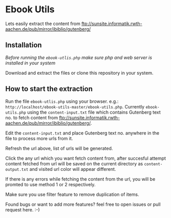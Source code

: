   # Ebook Utils
  Lets easily extract the content from ftp://sunsite.informatik.rwth-aachen.de/pub/mirror/ibiblio/gutenberg/


  ## Installation

  _Before running the `ebook-utlis.php` make sure php and web server is installed in your system_

  Download and extract the files or clone this repository in your system.



  ## How to start the extraction

  Run the file `ebook-utlis.php` using your browser. e.g.: `http://localhost/ebook-utils-master/ebook-utils.php`.
  Currently `ebook-utils.php` using the `content-input.txt` file which contains Gutenberg text no. to fetch content from
  ftp://sunsite.informatik.rwth-aachen.de/pub/mirror/ibiblio/gutenberg/.

  Edit the `content-input.txt` and place Gutenberg text no. anywhere in the file to process more urls from it.

  Refresh the url above, list of urls will be generated.

  Click the any url which you want fetch content from, after succesful attempt content fetched from url will be saved on the current          directory as  `content-output.txt` and visited url color will appear different.

  If there is any errors while fetching the content from the url, you will be promted to use method 1 or 2 respectively.

  Make sure you use filter feature to remove duplication of items.



Found bugs or want to add more features? feel free to open issues or pull request here. :-)
